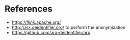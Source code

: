# References

- https://flink.apache.org/
- http://arx.deidentifier.org/ to perform the anonymization
- https://github.com/arx-deidentifier/arx
